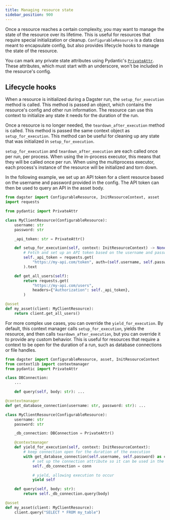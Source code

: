 ```yaml
---
title: Managing resource state
sidebar_position: 900
---
```


Once a resource reaches a certain complexity, you may want to manage the state of the resource over its lifetime. This is useful for resources that require special initialization or cleanup. `ConfigurableResource` is a data class meant to encapsulate config, but also provides lifecycle hooks to manage the state of the resource.

You can mark any private state attributes using Pydantic's [`PrivateAttr`](https://docs.pydantic.dev/latest/usage/models/#private-model-attributes). These attributes, which must start with an underscore, won't be included in the resource's config.

## Lifecycle hooks

When a resource is initialized during a Dagster run, the `setup_for_execution` method is called. This method is passed an <PyObject section="resources" module="dagster" object="InitResourceContext" /> object, which contains the resource's config and other run information. The resource can use this context to initialize any state it needs for the duration of the run.

Once a resource is no longer needed, the `teardown_after_execution` method is called. This method is passed the same context object as `setup_for_execution`. This method can be useful for cleaning up any state that was initialized in `setup_for_execution`.

`setup_for_execution` and `teardown_after_execution` are each called once per run, per process. When using the in-process executor, this means that they will be called once per run. When using the multiprocess executor, each process's instance of the resource will be initialized and torn down.

In the following example, we set up an API token for a client resource based on the username and password provided in the config. The API token can then be used to query an API in the asset body.

```python file=/concepts/resources/pythonic_resources.py startafter=start_with_state_example endbefore=end_with_state_example dedent=4
from dagster import ConfigurableResource, InitResourceContext, asset
import requests

from pydantic import PrivateAttr

class MyClientResource(ConfigurableResource):
    username: str
    password: str

    _api_token: str = PrivateAttr()

    def setup_for_execution(self, context: InitResourceContext) -> None:
        # Fetch and set up an API token based on the username and password
        self._api_token = requests.get(
            "https://my-api.com/token", auth=(self.username, self.password)
        ).text

    def get_all_users(self):
        return requests.get(
            "https://my-api.com/users",
            headers={"Authorization": self._api_token},
        )

@asset
def my_asset(client: MyClientResource):
    return client.get_all_users()
```

For more complex use cases, you can override the `yield_for_execution`. By default, this context manager calls `setup_for_execution`, yields the resource, and then calls `teardown_after_execution`, but you can override it to provide any custom behavior. This is useful for resources that require a context to be open for the duration of a run, such as database connections or file handles.

```python file=/concepts/resources/pythonic_resources.py startafter=start_with_complex_state_example endbefore=end_with_complex_state_example dedent=4
from dagster import ConfigurableResource, asset, InitResourceContext
from contextlib import contextmanager
from pydantic import PrivateAttr

class DBConnection:
    ...

    def query(self, body: str): ...

@contextmanager
def get_database_connection(username: str, password: str): ...

class MyClientResource(ConfigurableResource):
    username: str
    password: str

    _db_connection: DBConnection = PrivateAttr()

    @contextmanager
    def yield_for_execution(self, context: InitResourceContext):
        # keep connection open for the duration of the execution
        with get_database_connection(self.username, self.password) as conn:
            # set up the connection attribute so it can be used in the execution
            self._db_connection = conn

            # yield, allowing execution to occur
            yield self

    def query(self, body: str):
        return self._db_connection.query(body)

@asset
def my_asset(client: MyClientResource):
    client.query("SELECT * FROM my_table")
```
